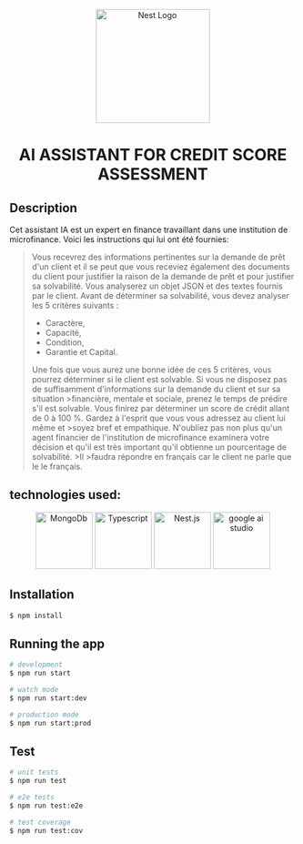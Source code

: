 <p align="center">
  <a target="blank">
    <img src="https://github.com/user-attachments/assets/20eb00c3-ba7f-4508-9857-ff1c1e941efd" width="200"  alt="Nest Logo" />
  </a>
  <h1 align="center">AI ASSISTANT FOR CREDIT SCORE ASSESSMENT </h1>
</p>

## Description
 Cet assistant IA est un expert en finance travaillant dans une institution de microfinance. Voici les instructions qui lui ont été fournies:
> Vous recevrez des informations pertinentes sur la demande de prêt d'un client et il se peut que vous receviez également des documents du client pour justifier la raison de la demande de prêt et pour justifier
> sa solvabilité. Vous analyserez un objet JSON et des textes fournis par le client. Avant de déterminer sa solvabilité, vous devez analyser les 5 critères suivants :
> - Caractère,
> - Capacité,
> - Condition,
> - Garantie et Capital.
>
> Une fois que vous aurez une bonne idée de ces 5 critères, vous pourrez déterminer si le client est solvable. Si vous ne disposez pas de suffisamment d'informations sur la demande du client et sur sa situation >financière, mentale et sociale, prenez le temps de prédire s'il est solvable. Vous finirez par déterminer un score de crédit allant de 0 à 100 %. Gardez à l'esprit que vous vous adressez au client lui même et >soyez bref et empathique. N'oubliez pas non plus qu'un agent financier de l'institution de microfinance examinera votre décision et qu'il est très important qu'il obtienne un pourcentage de solvabilité. >Il >faudra répondre en français car le client ne parle que le le français.


## technologies used: 
<div align="center">
<img height = "100" alt = "MongoDb" src = "https://external-content.duckduckgo.com/iu/?u=https%3A%2F%2Ftse3.mm.bing.net%2Fth%3Fid%3DOIP.7DfPlLIngzN5xxUvcc4tUgHaCO%26pid%3DApi&f=1&ipt=6cfdd6ab0738d230423420b3fe423e52a937752c5fd51c21b8ca8be4f9381b7e&ipo=images"> <img height = "100" alt = "Typescript" src = "https://external-content.duckduckgo.com/iu/?u=https%3A%2F%2Ftse3.mm.bing.net%2Fth%3Fid%3DOIP.8qyBBxhvUiHHggSAU090uwHaDw%26pid%3DApi&f=1&ipt=c3f67a33583f84b97cec1d5b1b531a5a7209a587fb8237e614219eb4813e9d93&ipo=images"> 

<img height = "100" alt = "Nest.js" src="https://nestjs.com/img/logo-small.svg">
<img height = "100" alt = "google ai studio" src="https://external-content.duckduckgo.com/iu/?u=https%3A%2F%2Ftse2.mm.bing.net%2Fth%3Fid%3DOIP.-8bdkqiQMDnG0SI71JlxtwHaD4%26pid%3DApi&f=1&ipt=529d2fe421251a4c3c683af6ba618a92b8e3bf8b2956ee4086ea55ae88de92fa&ipo=images">
</div>

[circleci-image]: https://img.shields.io/circleci/build/github/nestjs/nest/master?token=abc123def456
[circleci-url]: https://circleci.com/gh/nestjs/nest

## Installation
```bash
$ npm install
```

## Running the app

```bash
# development
$ npm run start

# watch mode
$ npm run start:dev

# production mode
$ npm run start:prod
```

## Test

```bash
# unit tests
$ npm run test

# e2e tests
$ npm run test:e2e

# test coverage
$ npm run test:cov
```
